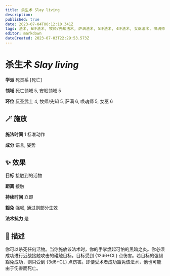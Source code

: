 ```yaml
---
title: 杀生术 Slay living
description: 
published: true
date: 2023-07-04T00:12:10.341Z
tags: 法术, 6环法术, 牧师/先知法术, 萨满法术, 5环法术, 4环法术, 女巫法术, 唤魂师法术, 反圣武士法术, 死灵系, 死亡, 安眠领域, 死亡领域
editor: markdown
dateCreated: 2023-07-03T22:29:53.573Z
---
```


# **杀生术** *Slay living*

**学派** 死灵系 \[死亡\] 

**领域** 死亡领域 5, 安眠领域 5

**环位** 反圣武士 4, 牧师/先知 5, 萨满 6, 唤魂师 5, 女巫 6

## 🪄 施放

**施法时间** 1 标准动作

**成分** 语言, 姿势

## ✨ 效果 

**目标** 接触到的活物 

**距离** 接触  

**持续时间** 立即 

**豁免** 强韧, 通过则部分生效

**法术抗力** 是

## 📖 描述

你可以杀死任何活物。当你施放该法术时，你的手掌燃起可怕的黑暗之炎。你必须成功进行近战接触攻击的碰触目标。目标受到 {12d6+CL} 点伤害。若目标的强韧豁免成功，则只受到 {3d6+CL} 点伤害。即便受术者成功豁免该法术，他也可能由于伤害而死亡。
    